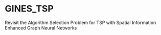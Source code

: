 # GINES_TSP
Revisit the Algorithm Selection Problem for TSP with Spatial Information Enhanced Graph Neural Networks
